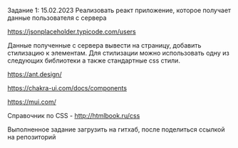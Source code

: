 Задание 1: 15.02.2023
Реализовать реакт приложение, которое получает данные пользователя с сервера

https://jsonplaceholder.typicode.com/users

Данные полученные с сервера вывести на страницу, добавить стилизацию к элементам. Для стилизации можно использовать одну из следующих библиотеки а также стандартные css стили.

https://ant.design/

https://chakra-ui.com/docs/components

https://mui.com/

Справочник по CSS - http://htmlbook.ru/css

Выполненное задание загрузить на гитхаб, после поделиться ссылкой на репозиторий
